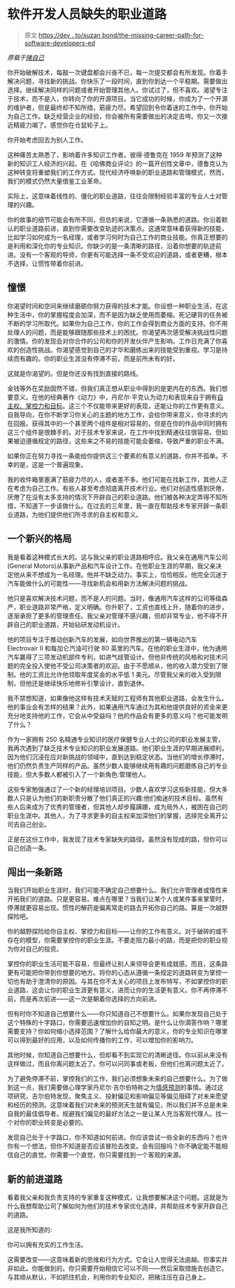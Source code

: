 # 软件开发人员缺失的职业道路

> 原文:[https://dev . to/suzan bond/the-missing-career-path-for-software-developers-ed](https://dev.to/suzanbond/the-missing-career-path-for-software-developers-ed)

*原载于[赌自己](https://www.betonyourself.com)*

你开始破解技术，每敲一次键盘都会兴奋不已，每一次提交都会有所发现。你着手解决问题，寻找新的挑战。你快乐了一段时间，直到你到达一个平稳期。需要做出选择。继续解决同样的问题或者开始管理其他人。你试过了，但不喜欢。渴望专注于技术，而不是人，你转向了你的开源项目。当它成功的时候，你成为了一个开源的维护者，但是最终却不知所措，筋疲力尽。希望回到令你着迷的工作中，你开始为自己工作。缺乏经营企业的经验，你会被所有需要做出的决定击垮。你又一次接近精疲力竭了。感觉你在仓鼠轮子上。

你开始考虑回去为别人工作。

这种痛苦太熟悉了，影响着许多知识工作者。彼得·德鲁克在 1959 年预测了这种新的知识工人经济的兴起。在《哈佛商业评论》的一篇开创性文章中，德鲁克认为这种转变将重塑我们的工作方式。现代经济呼唤新的职业道路和管理模式，然而，我们的模式仍然大量借鉴工业革命。

实际上，这意味着线性的、僵化的职业道路，往往会限制经验丰富的专业人士对管理的兴趣。

你的故事的细节可能会有所不同，但总的来说，它遵循一条熟悉的道路。你沿着默认的职业道路前进，直到你需要改变轨迹的决策点。这通常意味着获得新的技能，比如学习如何成为一名经理，或者学习何时为自己工作的商业技能。你真正想要的是利用和深化你的专业知识。你缺少的是一条清晰的路径，沿着你想要的轨迹前进。没有一个客观的导师，你更有可能选择一条不受欢迎的道路，或者更糟，根本不选择，让惯性带着你前进。

## **憧憬**

你渴望时间和空间来继续磨砺你努力获得的技术才能。你设想一种职业生活，在这种生活中，你的掌握程度会加深，而不是因为缺乏使用而萎缩。死记硬背的任务被不断的学习所取代。如果你为自己工作，你的工作会得到商业方面的支持。你不用处理人的问题，而是能够跟随那些技术上的困扰。你渴望再次感受解决挑战性问题的激情。你的发现会对你合作的公司和你的开发伙伴产生影响。工作日充满了你喜欢的创造性挑战。你渴望感觉到自己的才华和磨练出来的技能受到重视。学习是持续而有趣的。你的职业生涯没有停滞不前，而是前所未有的好。

这就是你渴望的。但是你还没有找到直接的路线。

金钱等外在奖励固然不错，但我们真正想从职业中得到的是更内在的东西。我们想要意义。在他的经典著作《动力》中，丹尼尔·平克认为动力和表现来自于拥有[自主权、掌控力和目标](https://www.youtube.com/watch?v=wdzHgN7_Hs8)。这三个不仅能带来更好的表现，还能让你的工作更有意义。自我导向，在你不断学习你关心的主题的地方工作，会给你带来意义，你寻求的内在回报。获得其中的一个甚至两个组件是相对容易的，但是在你的作品中同时拥有这三个组件是很棘手的。对于技术专家来说，在工作中找到精通往往很容易。但如果被迫遵循规定的路径，这些来之不易的技能可能会萎缩，导致严重的职业不满。

如果你正在努力寻找一条能给你提供这三个要素的有意义的道路，你并不孤单。不幸的是，这是一个普遍现象。

我的收件箱里塞满了筋疲力尽的人，或者差不多。他们可能在找新工作，其他人正在考虑为自己工作。有些人甚至考虑彻底离开技术行业。他们对创造性感到厌倦，厌倦了在没有太多支持的情况下开辟自己的职业道路。他们被各种决定弄得不知所措，不知道下一步该做什么。在过去的三年里，我一直在帮助技术专家开辟一条职业道路，为他们提供他们所寻求的自主权和意义。

## **一个新兴的格局**

我是看着这种模式长大的。这与我父亲的职业道路相呼应。我父亲在通用汽车公司(General Motors)从事新产品和汽车设计工作。在他职业生涯的早期，我父亲决定他从来不想成为一名经理。他并不缺乏动力。事实上，恰恰相反。他完全沉迷于汽车能做什么的可能性——寻找新机会和用新方法解决问题的挑战。

他只是喜欢解决技术问题，而不是人的问题。当时，像通用汽车这样的公司等级森严，职业道路非常严格，定义明确。你升职了，工资也直线上升，随着你的进步，逐渐承担了更多的管理责任。我父亲对管理不感兴趣，但却非常专业，他不得不开辟自己的职业道路，开始钻研发动机设计。

他的项目专注于推动创新汽车的发展，如向世界推出的第一辆电动汽车 Electrovair II 和每加仑汽油可行驶 80 英里的汽车。在他的职业生涯中，他为通用汽车赢得了三项发动机部件专利，如进气歧管设计。但他非传统的风格和对技术问题的完全投入使他不受公司决策者的欢迎。由于不愿顺从，他的收入潜力受到了限制。他的工资比允许他领取年度奖金的水平低 1 美元。尽管我父亲的收入受到限制，但他还是继续快乐地修补引擎设计，直到退休。

我不禁想知道，如果像他这样有技术天赋的工程师有其他职业道路，会发生什么。他的事业会有怎样的结果？此外，如果通用汽车通过为其和他提供良好的资金来更充分地支持他的工作，它会从中受益吗？他的作品会有更多的意义吗？他可能发明了什么？

作为一家拥有 250 名精通专业知识的医疗保健专业人士的公司的职业发展主管，我再次遇到了缺乏技术专业知识的职业发展道路。他们职业生涯的早期进展顺利，因为他们沉浸在应对新挑战的领域中，直到达到稳定状态。当他们的增长停滞时，他们仍然负责生产同样的产品。虽然少数人能够继续用有趣的问题磨练自己的专业技能，但大多数人都被引入了一个新角色:管理他人。

这些专家勉强通过了一个新的经理培训项目。少数人喜欢学习这些新技能，但大多数人只是认为他们的新职责分散了他们真正的兴趣:他们痴迷的技术目标。虽然有些人后来成为了优秀的管理者，但其他人却步履蹒跚，成为局外人，被困在自己的职业生涯中。其他人，为了寻求更多的自主权来加深他们的掌握，选择完全离开公司去自己创业。

正是在这份工作中，我发现了技术专家缺失的路径。虽然没有现成的路，但你可以自己创造一条。

## **闯出一条新路**

当我们开始职业生涯时，我们可能不确定自己想要什么。我们允许管理者或惰性来开拓我们的道路。只是更容易。难点在哪里？当我们让某个人或某件事来掌管时，停滞就更容易出现。惯性的解药是偏离常走的路去开拓你自己的路。算是一次越野探险吧。

你的越野探险给你自主权、掌控力和目标——让你的工作有意义。对于破碎的或不存在的模型，你需要掌控你的职业生涯。不要走阻力最小的路，而是把你的职业视为你对自己的投资。

掌控你的职业生活可能不容易，但最终让别人来领导会更有成就感。而且，这条路更有可能把你带到你想要的地方。将你的心态从遵循一条规定的道路转变为掌控一切也有助于澄清你的原因。与其在你不太关心的项目上发布特写，不如掌控你的职业道路，这会让你的职业生涯更有意义，进而让你的生活更有意义。你不再停滞不前，而是再次前进——这一次是朝着你选择的方向前进。

但有时你不知道自己想要什么——你只知道自己不想要什么。如果你发现自己处于这个特殊的十字路口，你需要迅速增加你的自知之明。是什么让你滴答作响？哪里需要支持？你如何缩小选择范围？了解什么给你最大的意义，你的专业知识在哪里可以得到最好的应用，以及如何传播你的工作，可以增加你的影响力。

其他时候，你知道自己想要什么，但却看不到实现它的清晰途径。你以前从来没有这样做过，而且你离问题太近了。你可以问同事或老板，但他们也离问题太近了。

为了避免停滞不前，掌控我们的工作，我们必须想象未来的自己想要什么。为了做到这一点，我们需要做心理学家丹尼尔·吉尔伯特称之为[情感预测](http://www.danielgilbert.com/Wilson%20&%20Gilbert%20(Advances).pdf)的事情。通过这项研究，吉尔伯特发现，聚焦主义、投射偏见和影响偏见等偏见阻碍了对未来愿望和经历的预测。这意味着我们对未来的预测天生就有偏见，所以我们并不总是未来自我的最佳倡导者。规避我们偏见的最好方法之一是让某人充当客观代理人。找一个对你的职业转变是必要的。

发现自己处于十字路口，你不知道如何前进。你应该尝试一些全新的东西吗？也许你有一个想法，但你不知道是否应该冒险去改变。会有回报吗？你不确定能不能相信自己的直觉。你需要一个直觉，你只需要找到一个客观的来源。

## **新的前进道路**

看着我父亲和我负责支持的专家重复这种模式，让我想要解决这个问题。这就是为什么我想帮助公司了解如何为他们的技术专家优化选择，并帮助技术专家开辟自己的道路。

这是我所知道的:

你可以拥有充实的工作生活。

这需要改变——这意味着新的思维和行为方式。它会让人觉得无法逾越。但事实并非如此。你能做到的。你只需要开始相信它可以不同——然后采取措施去创造它。与其顺从默认，不如抓住机会，利用你的专业知识，把赌注压在自己身上。